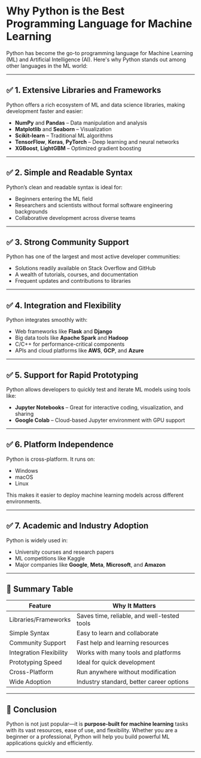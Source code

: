 # Why Python is the Best Programming Language for Machine Learning

Python has become the go-to programming language for Machine Learning (ML) and Artificial Intelligence (AI). Here's why Python stands out among other languages in the ML world:

---

## ✅ 1. Extensive Libraries and Frameworks

Python offers a rich ecosystem of ML and data science libraries, making development faster and easier:

- **NumPy** and **Pandas** – Data manipulation and analysis  
- **Matplotlib** and **Seaborn** – Visualization  
- **Scikit-learn** – Traditional ML algorithms  
- **TensorFlow**, **Keras**, **PyTorch** – Deep learning and neural networks  
- **XGBoost**, **LightGBM** – Optimized gradient boosting

---

## ✅ 2. Simple and Readable Syntax

Python’s clean and readable syntax is ideal for:

- Beginners entering the ML field  
- Researchers and scientists without formal software engineering backgrounds  
- Collaborative development across diverse teams

---

## ✅ 3. Strong Community Support

Python has one of the largest and most active developer communities:

- Solutions readily available on Stack Overflow and GitHub  
- A wealth of tutorials, courses, and documentation  
- Frequent updates and contributions to libraries

---

## ✅ 4. Integration and Flexibility

Python integrates smoothly with:

- Web frameworks like **Flask** and **Django**  
- Big data tools like **Apache Spark** and **Hadoop**  
- C/C++ for performance-critical components  
- APIs and cloud platforms like **AWS**, **GCP**, and **Azure**

---

## ✅ 5. Support for Rapid Prototyping

Python allows developers to quickly test and iterate ML models using tools like:

- **Jupyter Notebooks** – Great for interactive coding, visualization, and sharing  
- **Google Colab** – Cloud-based Jupyter environment with GPU support  

---

## ✅ 6. Platform Independence

Python is cross-platform. It runs on:

- Windows  
- macOS  
- Linux  

This makes it easier to deploy machine learning models across different environments.

---

## ✅ 7. Academic and Industry Adoption

Python is widely used in:

- University courses and research papers  
- ML competitions like Kaggle  
- Major companies like **Google**, **Meta**, **Microsoft**, and **Amazon**

---

## 📝 Summary Table

| Feature                   | Why It Matters                             |
|--------------------------|---------------------------------------------|
| Libraries/Frameworks     | Saves time, reliable, and well-tested tools |
| Simple Syntax            | Easy to learn and collaborate               |
| Community Support        | Fast help and learning resources            |
| Integration Flexibility  | Works with many tools and platforms         |
| Prototyping Speed        | Ideal for quick development                 |
| Cross-Platform           | Run anywhere without modification           |
| Wide Adoption            | Industry standard, better career options    |

---

## 📌 Conclusion

Python is not just popular—it is **purpose-built for machine learning** tasks with its vast resources, ease of use, and flexibility. Whether you are a beginner or a professional, Python will help you build powerful ML applications quickly and efficiently.

---

